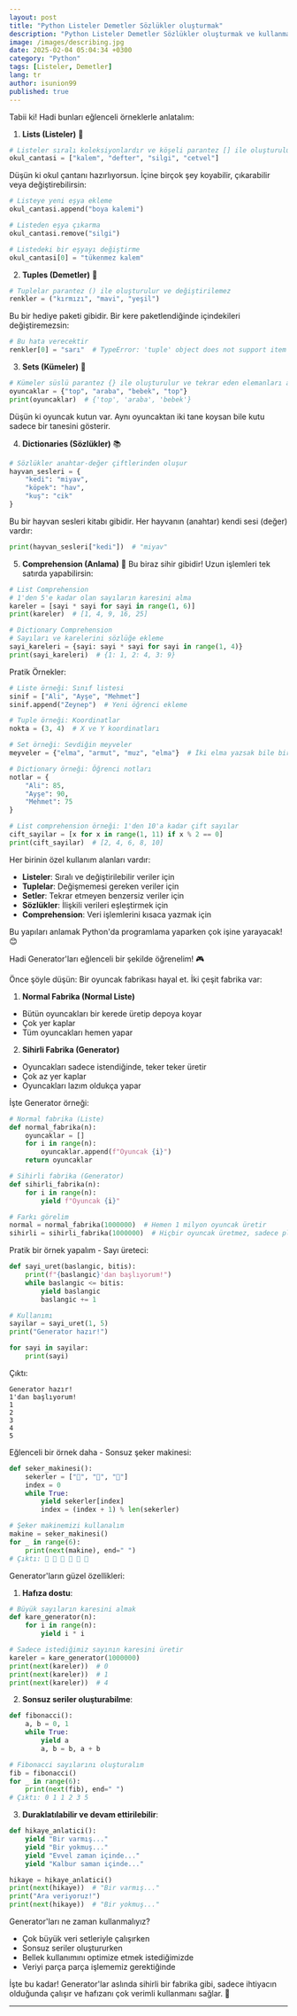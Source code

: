 ```yaml
---
layout: post
title: "Python Listeler Demetler Sözlükler oluşturmak"
description: "Python Listeler Demetler Sözlükler oluşturmak ve kullanmak için temel adımları açıklayayım"
image: /images/describing.jpg
date: 2025-02-04 05:04:34 +0300
category: "Python"
tags: [Listeler, Demetler]
lang: tr
author: isunion99
published: true
---
```


Tabii ki! Hadi bunları eğlenceli örneklerle anlatalım:

1. **Lists (Listeler)** 📝

```python
# Listeler sıralı koleksiyonlardır ve köşeli parantez [] ile oluşturulur
okul_cantasi = ["kalem", "defter", "silgi", "cetvel"]
```
Düşün ki okul çantanı hazırlıyorsun. İçine birçok şey koyabilir, çıkarabilir veya değiştirebilirsin:

```python
# Listeye yeni eşya ekleme
okul_cantasi.append("boya kalemi")

# Listeden eşya çıkarma
okul_cantasi.remove("silgi")

# Listedeki bir eşyayı değiştirme
okul_cantasi[0] = "tükenmez kalem"
```

2. **Tuples (Demetler)** 🎁

```python
# Tuplelar parantez () ile oluşturulur ve değiştirilemez
renkler = ("kırmızı", "mavi", "yeşil")
```
Bu bir hediye paketi gibidir. Bir kere paketlendiğinde içindekileri değiştiremezsin:

```python
# Bu hata verecektir
renkler[0] = "sarı"  # TypeError: 'tuple' object does not support item assignment
```

3. **Sets (Kümeler)** 🎯

```python
# Kümeler süslü parantez {} ile oluşturulur ve tekrar eden elemanları almaz
oyuncaklar = {"top", "araba", "bebek", "top"}
print(oyuncaklar)  # {'top', 'araba', 'bebek'}
```
Düşün ki oyuncak kutun var. Aynı oyuncaktan iki tane koysan bile kutu sadece bir tanesini gösterir.

4. **Dictionaries (Sözlükler)** 📚

```python
# Sözlükler anahtar-değer çiftlerinden oluşur
hayvan_sesleri = {
    "kedi": "miyav",
    "köpek": "hav",
    "kuş": "cik"
}
```
Bu bir hayvan sesleri kitabı gibidir. Her hayvanın (anahtar) kendi sesi (değer) vardır:

```python
print(hayvan_sesleri["kedi"])  # "miyav"
```

5. **Comprehension (Anlama)** 🎨
Bu biraz sihir gibidir! Uzun işlemleri tek satırda yapabilirsin:

```python
# List Comprehension
# 1'den 5'e kadar olan sayıların karesini alma
kareler = [sayi * sayi for sayi in range(1, 6)]
print(kareler)  # [1, 4, 9, 16, 25]

# Dictionary Comprehension
# Sayıları ve karelerini sözlüğe ekleme
sayi_kareleri = {sayi: sayi * sayi for sayi in range(1, 4)}
print(sayi_kareleri)  # {1: 1, 2: 4, 3: 9}
```

Pratik Örnekler:

```python
# Liste örneği: Sınıf listesi
sinif = ["Ali", "Ayşe", "Mehmet"]
sinif.append("Zeynep")  # Yeni öğrenci ekleme

# Tuple örneği: Koordinatlar
nokta = (3, 4)  # X ve Y koordinatları

# Set örneği: Sevdiğin meyveler
meyveler = {"elma", "armut", "muz", "elma"}  # İki elma yazsak bile bir tane gösterir

# Dictionary örneği: Öğrenci notları
notlar = {
    "Ali": 85,
    "Ayşe": 90,
    "Mehmet": 75
}

# List comprehension örneği: 1'den 10'a kadar çift sayılar
cift_sayilar = [x for x in range(1, 11) if x % 2 == 0]
print(cift_sayilar)  # [2, 4, 6, 8, 10]
```

Her birinin özel kullanım alanları vardır:
- **Listeler**: Sıralı ve değiştirilebilir veriler için
- **Tuplelar**: Değişmemesi gereken veriler için
- **Setler**: Tekrar etmeyen benzersiz veriler için
- **Sözlükler**: İlişkili verileri eşleştirmek için
- **Comprehension**: Veri işlemlerini kısaca yazmak için

Bu yapıları anlamak Python'da programlama yaparken çok işine yarayacak! 😊

Hadi Generator'ları eğlenceli bir şekilde öğrenelim! 🎮

Önce şöyle düşün: Bir oyuncak fabrikası hayal et. İki çeşit fabrika var:

1. **Normal Fabrika (Normal Liste)**
- Bütün oyuncakları bir kerede üretip depoya koyar
- Çok yer kaplar
- Tüm oyuncakları hemen yapar

2. **Sihirli Fabrika (Generator)**
- Oyuncakları sadece istendiğinde, teker teker üretir
- Çok az yer kaplar
- Oyuncakları lazım oldukça yapar

İşte Generator örneği:

```python
# Normal fabrika (Liste)
def normal_fabrika(n):
    oyuncaklar = []
    for i in range(n):
        oyuncaklar.append(f"Oyuncak {i}")
    return oyuncaklar

# Sihirli fabrika (Generator)
def sihirli_fabrika(n):
    for i in range(n):
        yield f"Oyuncak {i}"

# Farkı görelim
normal = normal_fabrika(1000000)  # Hemen 1 milyon oyuncak üretir
sihirli = sihirli_fabrika(1000000)  # Hiçbir oyuncak üretmez, sadece plan yapar
```

Pratik bir örnek yapalım - Sayı üreteci:

```python
def sayi_uret(baslangic, bitis):
    print(f"{baslangic}'dan başlıyorum!")
    while baslangic <= bitis:
        yield baslangic
        baslangic += 1

# Kullanımı
sayilar = sayi_uret(1, 5)
print("Generator hazır!")

for sayi in sayilar:
    print(sayi)
```

Çıktı:

```
Generator hazır!
1'dan başlıyorum!
1
2
3
4
5
```

Eğlenceli bir örnek daha - Sonsuz şeker makinesi:

```python
def seker_makinesi():
    sekerler = ["🍬", "🍭", "🍫"]
    index = 0
    while True:
        yield sekerler[index]
        index = (index + 1) % len(sekerler)

# Şeker makinemizi kullanalım
makine = seker_makinesi()
for _ in range(6):
    print(next(makine), end=" ")
# Çıktı: 🍬 🍭 🍫 🍬 🍭 🍫
```

Generator'ların güzel özellikleri:
1. **Hafıza dostu**:

```python
# Büyük sayıların karesini almak
def kare_generator(n):
    for i in range(n):
        yield i * i

# Sadece istediğimiz sayının karesini üretir
kareler = kare_generator(1000000)
print(next(kareler))  # 0
print(next(kareler))  # 1
print(next(kareler))  # 4
```

2. **Sonsuz seriler oluşturabilme**:

```python
def fibonacci():
    a, b = 0, 1
    while True:
        yield a
        a, b = b, a + b

# Fibonacci sayılarını oluşturalım
fib = fibonacci()
for _ in range(6):
    print(next(fib), end=" ")
# Çıktı: 0 1 1 2 3 5
```

3. **Duraklatılabilir ve devam ettirilebilir**:

```python
def hikaye_anlatici():
    yield "Bir varmış..."
    yield "Bir yokmuş..."
    yield "Evvel zaman içinde..."
    yield "Kalbur saman içinde..."

hikaye = hikaye_anlatici()
print(next(hikaye))  # "Bir varmış..."
print("Ara veriyoruz!")
print(next(hikaye))  # "Bir yokmuş..."
```

Generator'ları ne zaman kullanmalıyız?
- Çok büyük veri setleriyle çalışırken
- Sonsuz seriler oluştururken
- Bellek kullanımını optimize etmek istediğimizde
- Veriyi parça parça işlememiz gerektiğinde

İşte bu kadar! Generator'lar aslında sihirli bir fabrika gibi, sadece ihtiyacın olduğunda çalışır ve hafızanı çok verimli kullanmanı sağlar. 🌟


---